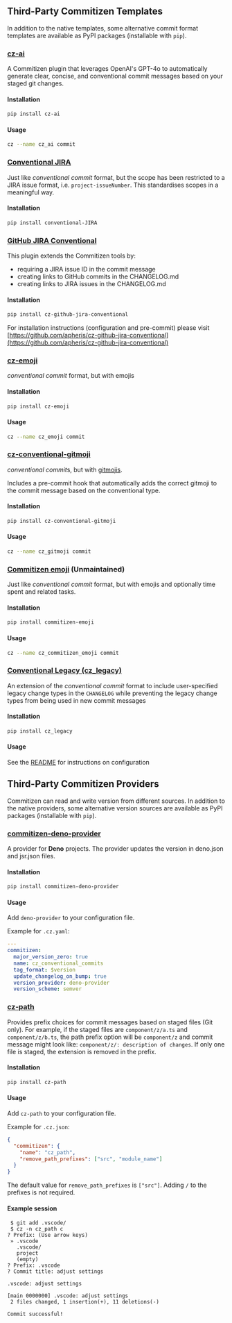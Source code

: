 ## Third-Party Commitizen Templates

In addition to the native templates, some alternative commit format templates
are available as PyPI packages (installable with `pip`).

### [cz-ai](https://github.com/watadarkstar/cz_ai)

A Commitizen plugin that leverages OpenAI's GPT-4o to automatically generate clear, concise, and conventional commit messages based on your staged git changes.

#### Installation

```sh
pip install cz-ai
```

#### Usage

```sh
cz --name cz_ai commit
```

### [Conventional JIRA](https://pypi.org/project/conventional-JIRA/)

Just like _conventional commit_ format, but the scope has been restricted to a
JIRA issue format, i.e. `project-issueNumber`. This standardises scopes in a
meaningful way.

#### Installation

```sh
pip install conventional-JIRA
```

### [GitHub JIRA Conventional](https://pypi.org/project/cz-github-jira-conventional/)

This plugin extends the Commitizen tools by:

- requiring a JIRA issue ID in the commit message
- creating links to GitHub commits in the CHANGELOG.md
- creating links to JIRA issues in the CHANGELOG.md

#### Installation

```sh
pip install cz-github-jira-conventional
```

For installation instructions (configuration and pre-commit) please visit [https://github.com/apheris/cz-github-jira-conventional](https://github.com/apheris/cz-github-jira-conventional)

### [cz-emoji](https://github.com/adam-grant-hendry/cz-emoji)

_conventional commit_ format, but with emojis

#### Installation

```sh
pip install cz-emoji
```

#### Usage

```sh
cz --name cz_emoji commit
```

### [cz-conventional-gitmoji](https://github.com/ljnsn/cz-conventional-gitmoji)

*conventional commit*s, but with [gitmojis](https://gitmoji.dev).

Includes a pre-commit hook that automatically adds the correct gitmoji to the commit message based on the conventional type.

#### Installation

```sh
pip install cz-conventional-gitmoji
```

#### Usage

```sh
cz --name cz_gitmoji commit
```

### [Commitizen emoji](https://pypi.org/project/commitizen-emoji/) (Unmaintained)

Just like _conventional commit_ format, but with emojis and optionally time spent and related tasks.

#### Installation

```sh
pip install commitizen-emoji
```

#### Usage

```sh
cz --name cz_commitizen_emoji commit
```

### [Conventional Legacy (cz_legacy)][1]

An extension of the _conventional commit_ format to include user-specified
legacy change types in the `CHANGELOG` while preventing the legacy change types
from being used in new commit messages

#### Installation

```sh
pip install cz_legacy
```

#### Usage

See the [README][1] for instructions on configuration

[1]: https://pypi.org/project/cz_legacy

## Third-Party Commitizen Providers

Commitizen can read and write version from different sources. In addition to the native providers, some alternative version sources are available as PyPI packages (installable with `pip`).

### [commitizen-deno-provider](https://pypi.org/project/commitizen-deno-provider/)

A provider for **Deno** projects. The provider updates the version in deno.json and jsr.json files.

#### Installation

```sh
pip install commitizen-deno-provider
```

#### Usage

Add `deno-provider` to your configuration file.

Example for `.cz.yaml`:

```yaml
---
commitizen:
  major_version_zero: true
  name: cz_conventional_commits
  tag_format: $version
  update_changelog_on_bump: true
  version_provider: deno-provider
  version_scheme: semver
```

### [cz-path](https://pypi.org/project/cz-path/)

Provides prefix choices for commit messages based on staged files (Git only).
For example, if the staged files are `component/z/a.ts` and `component/z/b.ts`,
the path prefix option will be `component/z` and commit message might look like:
`component/z/: description of changes`. If only one file is staged, the extension
is removed in the prefix.

#### Installation

```sh
pip install cz-path
```

#### Usage

Add `cz-path` to your configuration file.

Example for `.cz.json`:

```json
{
  "commitizen": {
    "name": "cz_path",
    "remove_path_prefixes": ["src", "module_name"]
  }
}
```

The default value for `remove_path_prefixes` is `["src"]`. Adding `/` to the
prefixes is not required.

#### Example session

```plain
 $ git add .vscode/
 $ cz -n cz_path c
? Prefix: (Use arrow keys)
 » .vscode
   .vscode/
   project
   (empty)
? Prefix: .vscode
? Commit title: adjust settings

.vscode: adjust settings

[main 0000000] .vscode: adjust settings
 2 files changed, 1 insertion(+), 11 deletions(-)

Commit successful!
```
